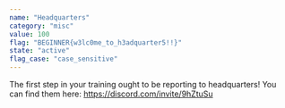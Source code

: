 ```yaml
---
name: "Headquarters"
category: "misc"
value: 100
flag: "BEGINNER{w3lc0me_to_h3adquarter5!!}"
state: "active"
flag_case: "case_sensitive"
---
```


The first step in your training ought to be reporting to headquarters!
You can find them here: https://discord.com/invite/9hZtuSu
